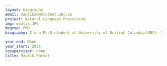 ```yaml
---
layout: biography
email: maulik20@student.ubc.ca
project: Natural Language Processing
img: maulik.JPG
degree: PhD
biography: I'm a Ph.D student at University of British Columbia(UBC). I did my M.S in the field of Artificial Intelligence(formely known as SSA) from India's leading research institute Indian Institute of Science.

year_end: None
year_start: 2021
cosupervisor: none
title: Maulik Parmar
---
```

